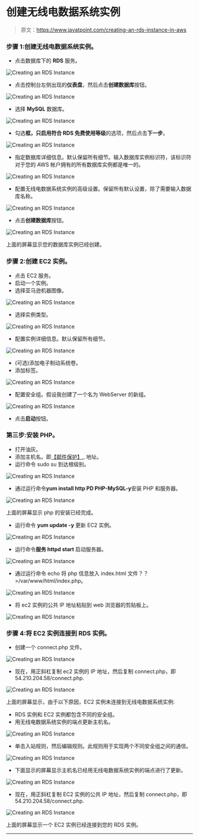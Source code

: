 # 创建无线电数据系统实例

> 原文：<https://www.javatpoint.com/creating-an-rds-instance-in-aws>

### 步骤 1:创建无线电数据系统实例。

*   点击数据库下的 **RDS** 服务。

![Creating an RDS Instance](img/143cf97263af41e8ffcd5c5f445690ed.png)

*   点击控制台左侧出现的**仪表盘**，然后点击**创建数据库**按钮。

![Creating an RDS Instance](img/93ea2e800d7a3eb8f096ae5e1c2b7666.png)

*   选择 **MySQL** 数据库。

![Creating an RDS Instance](img/feea5822c2525c4f944a549ee511df2c.png)

*   勾选**框，只启用符合 RDS 免费使用等级**的选项，然后点击**下一步**。

![Creating an RDS Instance](img/b6d9ce24581b3f10a91ea64466f8dad3.png)

*   指定数据库详细信息。默认保留所有细节。输入数据库实例标识符，该标识符对于您的 AWS 帐户拥有的所有数据库实例都是唯一的。

![Creating an RDS Instance](img/9d343b48ed9abf010121c0abe8d7b65f.png)

*   配置无线电数据系统实例的高级设置。保留所有默认设置，除了需要输入数据库名称。

![Creating an RDS Instance](img/aa407a9a3c961a3aaa9637b600265bda.png)

*   点击**创建数据库**按钮。

![Creating an RDS Instance](img/332bfa9295507b26d70c43032511acc4.png)

上面的屏幕显示您的数据库实例已经创建。

### 步骤 2:创建 EC2 实例。

*   点击 EC2 服务。
*   启动一个实例。
*   选择亚马逊机器图像。

![Creating an RDS Instance](img/38162d9cea4e316057618c6dad43cefe.png)

*   选择实例类型。

![Creating an RDS Instance](img/fe5f4eb968bfde5e16a24d9f1001c188.png)

*   配置实例详细信息。默认保留所有细节。

![Creating an RDS Instance](img/f1bfdd7fd608b6ee542a2b966ce0c6c8.png)

*   (可选)添加电子制动系统卷。
*   添加标签。

![Creating an RDS Instance](img/1c88e8d3ccff8acbcac3f90cca66566d.png)

*   配置安全组。假设我创建了一个名为 WebServer 的新组。

![Creating an RDS Instance](img/9e43b402a47f6d6578f8cdcf6629f528.png)

*   点击**启动**按钮。

### 第三步:安装 PHP。

*   打开油灰。
*   添加主机名。即[【邮件保护】](/cdn-cgi/l/email-protection)_ 地址。
*   运行命令 sudo su 到达根级别。

![Creating an RDS Instance](img/ee6ac97f4f30cf51096665e31563ce18.png)

*   通过运行命令**yum install http PD PHP-MySQL-y**安装 PHP 和服务器。

![Creating an RDS Instance](img/9b22e0183aa2b1e02a3cbe9c369a7568.png)

上面的屏幕显示 php 的安装已经完成。

*   运行命令 **yum update -y** 更新 EC2 实例。

![Creating an RDS Instance](img/f4b9d2fff290a5ab8ac07f48f5941a26.png)

*   运行命令**服务 httpd start** 启动服务器。

![Creating an RDS Instance](img/0629c1155bb124b4377948984c4bc19f.png)

*   通过运行命令 echo 将 php 信息放入 index.html 文件？？>/var/www/html/index.php。

![Creating an RDS Instance](img/5583470d379efc0bb1b7e7bd75a7ae57.png)

*   将 ec2 实例的公共 IP 地址粘贴到 web 浏览器的剪贴板上。

![Creating an RDS Instance](img/293bbae11ad7718e370925b0779506f9.png)

### 步骤 4:将 EC2 实例连接到 RDS 实例。

*   创建一个 connect.php 文件。

![Creating an RDS Instance](img/f8352d82003a6219f7e0d2008bbd2e85.png)

*   现在，用正斜杠复制 ec2 实例的 IP 地址，然后复制 connect.php，即 54.210.204.58/connect.php.

![Creating an RDS Instance](img/d69e4e42806e7916b49c8c8929dabeab.png)

上面的屏幕显示，由于以下原因，EC2 实例未连接到无线电数据系统实例:

*   RDS 实例和 EC2 实例都包含不同的安全组。
*   用无线电数据系统实例的端点更新主机名。

![Creating an RDS Instance](img/e811bc49fd9b887a241ca657f03e37f9.png)

*   单击入站规则，然后编辑规则。此规则用于实现两个不同安全组之间的通信。

![Creating an RDS Instance](img/72b8e63adbfbb550e54a040a2470896e.png)

*   下面显示的屏幕显示主机名已经用无线电数据系统实例的端点进行了更新。

![Creating an RDS Instance](img/71a7206692bd83b3f35c1bf54ad4de42.png)

*   现在，用正斜杠复制 EC2 实例的公共 IP 地址，然后复制 connect.php，即 54.210.204.58/connect.php.

![Creating an RDS Instance](img/2aa0cc6e6c3ff4b36ccd9a77d0d286ea.png)

上面的屏幕显示一个 EC2 实例已经连接到您的 RDS 实例。

* * *